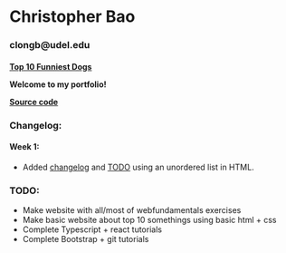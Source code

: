 <html>
  <head>
    <h1>Christopher Bao</h1>
    <h3>clongb@udel.edu</h3>
    <h4><a href="https://clongb.github.io/items/about.html>About Me</a> | <a href="https://clongb.github.io/items/top10.html>Top 10 Funniest Dogs</a>
  </head>
  <body>
    <p>Welcome to my portfolio!</p>
    <a href="https://github.com/clongb/clongb.github.io/">Source code</a>
    <h3>Changelog:</h3>
    <h4>Week 1:</h4>
      <ul>
        <li>Added <a href="https://github.com/clongb/clongb.github.io/commit/9eb8e6f90e1a2b5b9c017e60982dac6709e7aa20#diff-a48746cae70c44e7e105b594aad338ddd105c93c1cb445a40ba6aab785ba69e5">changelog</a> and <a href="https://github.com/clongb/clongb.github.io/commit/7cb830cad553d331b4ab54df1e3cc3675e7bb3cd#diff-a48746cae70c44e7e105b594aad338ddd105c93c1cb445a40ba6aab785ba69e5">TODO</a> using an unordered list in HTML.</li>
      </ul>
    <h3>TODO:</h3>
      <ul>
        <li>Make website with all/most of webfundamentals exercises</li>
        <li>Make basic website about top 10 somethings using basic html + css</li>
        <li>Complete Typescript + react tutorials</li>
        <li>Complete Bootstrap + git tutorials</li>
      </ul>
   </body>
</html>

